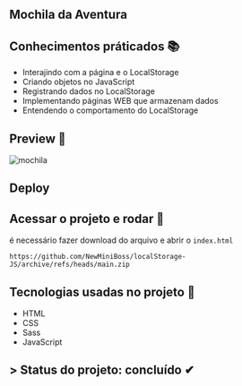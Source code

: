## Mochila da Aventura
## Conhecimentos práticados 📚
- Interajindo com a página e o LocalStorage
- Criando objetos no JavaScript
- Registrando dados no LocalStorage
- Implementando páginas WEB que armazenam dados
- Entendendo o comportamento do LocalStorage

## Preview 🎥
![mochila](https://user-images.githubusercontent.com/80296330/218570369-cd12c976-5de7-479e-8396-5088e83bfc54.png)

## Deploy


## Acessar o projeto e rodar 📁

é necessário fazer download do arquivo e abrir o ``index.html`` 

```
https://github.com/NewMiniBoss/localStorage-JS/archive/refs/heads/main.zip
```

## Tecnologias usadas no projeto 🚀
- HTML
- CSS
- Sass
- JavaScript

## > Status do projeto: concluído ✔
